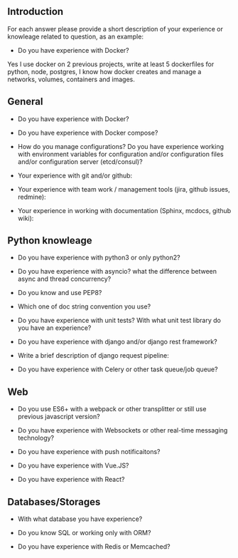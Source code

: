 ## Introduction 

For each answer please provide a short description of your experience or knowleage related to question, as an example:

- Do you have experience with Docker?

Yes I use docker on 2 previous projects, write at least 5 dockerfiles for python, node, postgres, I know how docker creates and manage a networks, volumes, containers and images.

## General

- Do you have experience with Docker?

- Do you have experience with Docker compose?

- How do you manage configurations? Do you have experience working with environment variables for configuration and/or configuration files and/or configuration server (etcd/consul)?

- Your experience with git and/or github:

- Your experience with team work / management tools (jira, github issues, redmine):

- Your experience in working with documentation (Sphinx, mcdocs, github wiki):

## Python knowleage

- Do you have experience with python3 or only python2?

- Do you have experience with asyncio? what the difference between async and thread concurrency?

- Do you know and use PEP8?

- Which one of doc string convention you use?

- Do you have experience with unit tests? With what unit test library do you have an experience?

- Do you have experience with django and/or django rest framework?

- Write a brief description of django request pipeline:

- Do you have experience with Celery or other task queue/job queue?

## Web

- Do you use ES6+ with a webpack or other transplitter or still use previous javascript version?

- Do you have experience with Websockets or other real-time messaging technology?

- Do you have experience with push notificaitons?

- Do you have experience with Vue.JS?

- Do you have experience with React?

## Databases/Storages

- With what database you have experience?

- Do you know SQL or working only with ORM?

- Do you have experience with Redis or Memcached?

